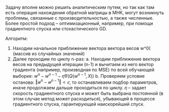 Задачу вполне можно решить аналитическим путем, но так как там есть операция нахождения обратной матрицы в МНК, могут возникнуть проблемы, связанные с производительностью, а также численные. Более простой подход – оптимизационный, например, при помощи градиентного спуска или стохастического GD.

Алгоритм:
1) Находим начальное приближение вектора вектора весов w^0( (массив из случайных значений)
2) Далее проходим по циклу n-раз:
    a. Находим приближение вектора весов на предыдущей итерации (n-1) и вычитаем из него вектор  градиента (например, производная по MSE) по всей обучающей выборке: $w^n-w^{n-1}-\eta\nabla(Q(w^{n-1}, X))$
    b. Проверяем условие останова: $‖𝑤^n − 𝑤^{n-1}‖ < 𝜀$, то останавливаем подбор параметров, иначе продолжаем дальше проходиться по
циклу.
𝜂 – задает скорость градиентного спуска и может быть выбрана постоянной (в этом случае метод может расходиться), убывающей в процессе градиентного спуска, гарантирующей наискорейший спуск.
